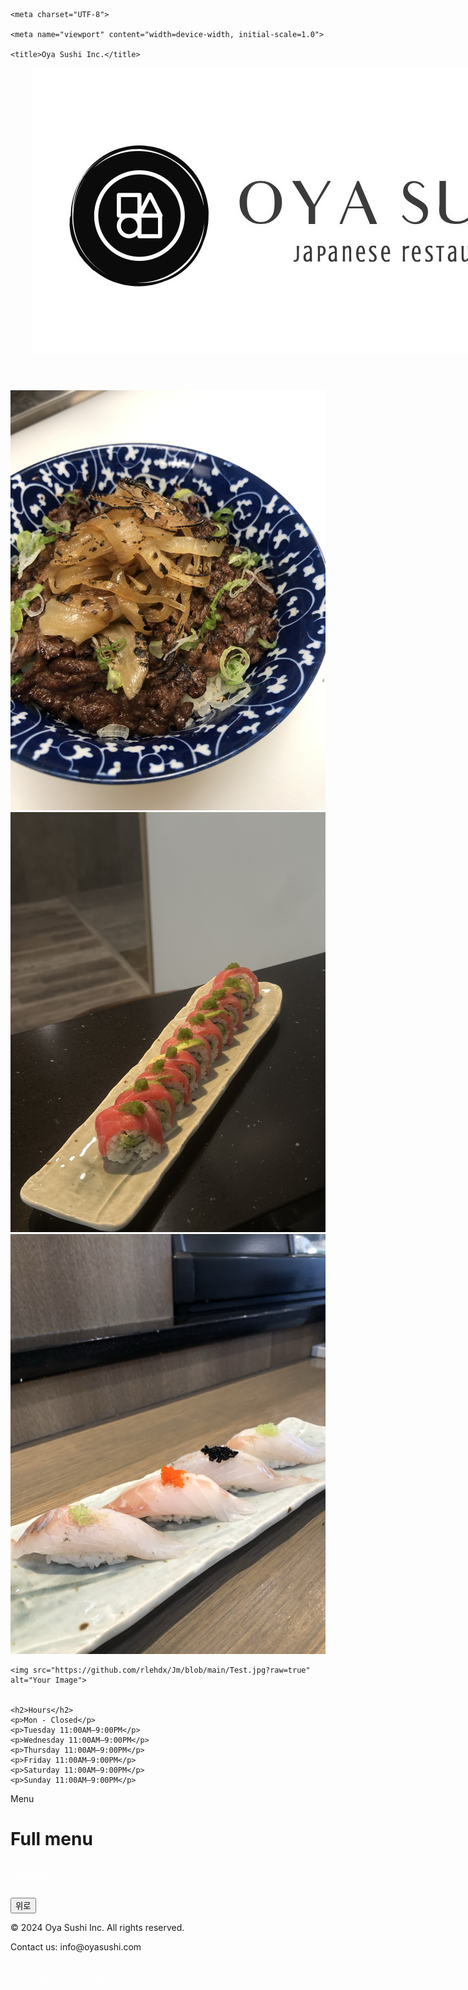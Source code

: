 <!DOCTYPE html>

<html lang="en">

<head>

    <meta charset="UTF-8">

    <meta name="viewport" content="width=device-width, initial-scale=1.0">

    <title>Oya Sushi Inc.</title>
<link rel="stylesheet" href="https://cdnjs.cloudflare.com/ajax/libs/font-awesome/5.15.3/css/all.min.css">
    <link rel="stylesheet" href="style.css">
   <link rel="stylesheet" href="footer.css">
</head>
<style>

header {width:100%;background:#fff;position:fixed;z-index:10;}
.header-list {width:1000px;font-size:0;padding-bottom:0px;}
.header-list > li > div > img {
    width: 150px; /* 이미지의 너비를 100px로 설정 */
    height: auto; /* 이미지의 높이를 자동으로 조정하여 비율을 유지 */
    float: left; 

}

.menu-ul {font-size:10;}
.menu-ul > li {font-size:12px;display:inline-block;vertical-align:middle;}
.menu-ul > li > a {display:block;width:auto;padding:15px;}
/* 햄버거메뉴 시작 */
input[id="menuicon"] {display:none;}
input[id="menuicon"] + label {display:block;margin:0px;width:60px;height:50px;left:1730px;position:fixed;right: 20px; top: 80px;cursor:pointer;Z-inderx:100;}
input[id="menuicon"] + label span {display:block;position:absolute;width:100%;height:5px;border-radius:30px;background:#000;transition:all .35s;}
input[id="menuicon"] + label span:nth-child(1) {top:0;}
input[id="menuicon"] + label span:nth-child(2) {top:50%;transform:translateY(-50%);} /* 비슷하게 사용할 수 있는 style top:calc(50% - 2.5px); margin-top:-2.5px;*/
input[id="menuicon"] + label span:nth-child(3) {bottom:0;}
input[id="menuicon"]:checked + label {z-index:2;}
input[id="menuicon"]:checked + label span {background:#fff;}
input[id="menuicon"]:checked + label span:nth-child(1) {top:50%;transform:translateY(-50%) rotate(45deg);}
input[id="menuicon"]:checked + label span:nth-child(2) {opacity:0;}
input[id="menuicon"]:checked + label span:nth-child(3) {bottom:50%;transform:translateY(50%) rotate(-45deg);}
div[class="sidebar"] {width:300px;height:100%;background:#222;position:fixed;top:0;right:-300px;z-index:1;transition:all .35s;}
input[id="menuicon"]:checked + label + div {right:0;}


.sitemap-ul {font-size:0;width:100px;margin:200px -10px;text-align:left;}
.sitemap-ul > li {font-size:40px;display:inline-block;vertical-align:center;width:20%;letter-spacing: 5px; position: relative;}
 a {
        display: block;
        margin-top: 30px; 
        margin-bottom: 30px; 
	color:white;
    }
</style>
<header>
<ul class="header-list">
<img src="https://github.com/rlehdx/Jm/blob/main/LOgo3.jpg?raw=true" class="slide" alt="슬라이드 1">


<input type="checkbox" id="menuicon">
<label for="menuicon">
	<span></span>
	<span></span>
	<span></span>

</label>
		<div class="sidebar">
					<ul class="sitemap-ul">
						<li>
							<ul>
								<a href="#">Menu</a>

								<a href="#">Contact Us</a>

								<a href="#">Location</a>

								
							</ul>
						</li>
					
</div>

</header>

<body>

<div class="body-content">
  <div class="content">
<div class="section" id="section9">
</div>

<div class="slider">
    <img src="https://github.com/rlehdx/Jm/blob/main/sushi2.jpg?raw=true" class="slide" alt="슬라이드 1">
    <img src="https://github.com/rlehdx/Jm/blob/main/sushi3.jpg?raw=true" class="slide" alt="슬라이드 2">
    <img src="https://github.com/rlehdx/Jm/blob/main/sushi4.jpg?raw=true" class="slide" alt="슬라이드 3">
</div>

<div class="section8" id="Jang" style="background-image:url('https://media.triple.guide/triple-cms/c_limit,f_auto,h_1280,w_1280/1ebde9a4-8697-43c1-8cd7-363f3afec475.jpeg');">
    
</div>

<div class="section" id="section2" >
      </div>
<div class="section" id="section1" style="background-image:url('https://github.com/rlehdx/Jm/blob/main/%EC%9E%A5%EC%9D%B8.jpg?raw=true');">
    
</div>

<div class="section" id="section3">

    <img src="https://github.com/rlehdx/Jm/blob/main/Test.jpg?raw=true" alt="Your Image">
 

    <h2>Hours</h2>
    <p>Mon - Closed</p>
    <p>Tuesday 11:00AM–9:00PM</p>
    <p>Wednesday 11:00AM–9:00PM</p>
    <p>Thursday 11:00AM–9:00PM</p>
    <p>Friday 11:00AM–9:00PM</p>
    <p>Saturday 11:00AM–9:00PM</p>
    <p>Sunday 11:00AM–9:00PM</p>
</div>

<div class="section" id="section6">Menu
  <h1>Full menu</h1>
  <!-- Full Menu 버튼 추가 -->
  <a href="menu.html" class="menu-link">Full Menu</a>

</div>

<!-- 추가 섹션들 -->

<button id="scrollToTopBtn">위로</button>

<footer class="footer">
  <div class="container">
    <p>© 2024 Oya Sushi Inc. All rights reserved.</p>
    <p>Contact us: info@oyasushi.com</p>
<a href="https://www.instagram.com/oyasushiinc/?igsh=MTYwYzZzbzJubzYxag%3D%3D" target="_blank" class="instagram-link">
      <i class="fab fa-instagram"></i> Follow us on Instagram
  </div>
</footer>
 <script  src="./Menu.js"></script>
<script src="slide.js"></script>
<script src="script.js"></script>
<script>
document.addEventListener("DOMContentLoaded", function() {
    var headerHeight = document.querySelector('header').offsetHeight;
    document.querySelector('.first-section').style.paddingTop = headerHeight + 'px';
});
</script>
</body>

</html>
